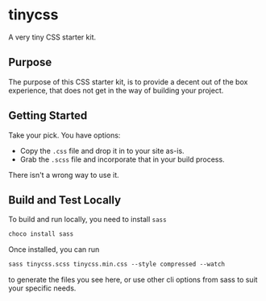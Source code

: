 # tinycss

A very tiny CSS starter kit.

## Purpose

The purpose of this CSS starter kit, is to provide a decent out of the box experience, that does not get in the way of building your project.

## Getting Started

Take your pick. You have options:

- Copy the `.css` file and drop it in to your site as-is.
- Grab the `.scss` file and incorporate that in your build process.

There isn't a wrong way to use it.

## Build and Test Locally

To build and run locally, you need to install `sass`

```ps
choco install sass
```

Once installed, you can run

```ps
sass tinycss.scss tinycss.min.css --style compressed --watch
```

to generate the files you see here, or use other cli options from sass to suit your specific needs.
